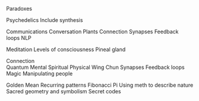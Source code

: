 Paradoxes

Psychedelics
	Include synthesis

Communications
	Conversation
	Plants
	Connection
	Synapses
	Feedback loops
	NLP

Meditation
	Levels of consciousness
	Pineal gland

Connection		
	Quantum
	Mental
	Spiritual
	Physical
	Wing Chun
	Synapses
	Feedback loops
	Magic
	Manipulating people

Golden Mean
	Recurring patterns
	Fibonacci
	Pi
	Using meth to describe nature
	Sacred geometry and symbolism
	Secret codes 
